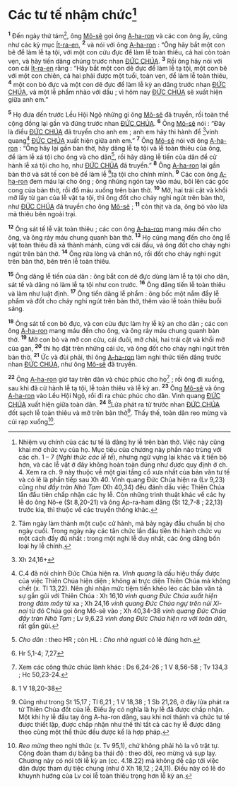 # Các tư tế nhậm chức[^1]
<sup><b>1</b></sup> Đến ngày thứ tám[^2], ông [Mô-sê]() gọi ông [A-ha-ron]() và các con ông ấy, cũng như các kỳ mục [Ít-ra-en](), <sup><b>2</b></sup> và nói với ông [A-ha-ron]() : “Ông hãy bắt một con bê để làm lễ tạ tội, với một con cừu đực để làm lễ toàn thiêu, cả hai còn toàn vẹn, và hãy tiến dâng chúng trước nhan [ĐỨC CHÚA](). <sup><b>3</b></sup> Rồi ông hãy nói với con cái [Ít-ra-en]() rằng : “Hãy bắt một con dê đực để làm lễ tạ tội, một con bê với một con chiên, cả hai phải được một tuổi, toàn vẹn, để làm lễ toàn thiêu, <sup><b>4</b></sup> một con bò đực và một con dê đực để làm lễ kỳ an dâng trước nhan [ĐỨC CHÚA](), và một lễ phẩm nhào với dầu ; vì hôm nay [ĐỨC CHÚA]() sẽ xuất hiện giữa anh em.”

<sup><b>5</b></sup> Họ đưa đến trước Lều Hội Ngộ những gì ông [Mô-sê]() đã truyền, rồi toàn thể cộng đồng lại gần và đứng trước nhan [ĐỨC CHÚA](). <sup><b>6</b></sup> Ông [Mô-sê]() nói : “Đây là điều [ĐỨC CHÚA]() đã truyền cho anh em ; anh em hãy thi hành để [^1*]vinh quang[^3] [ĐỨC CHÚA]() xuất hiện giữa anh em.” <sup><b>7</b></sup> Ông [Mô-sê]() nói với ông [A-ha-ron]() : “Ông hãy lại gần bàn thờ, hãy dâng lễ tạ tội và lễ toàn thiêu của ông, để làm lễ xá tội cho ông và cho dân[^4], rồi hãy dâng lễ tiến của dân để cử hành lễ xá tội cho họ, như [ĐỨC CHÚA]() đã truyền.” <sup><b>8</b></sup> Ông [A-ha-ron]() lại gần bàn thờ và sát tế con bê để làm lễ [^2*]tạ tội cho chính mình. <sup><b>9</b></sup> Các con ông [A-ha-ron]() đem máu lại cho ông ; ông nhúng ngón tay vào máu, bôi lên các góc cong của bàn thờ, rồi đổ máu xuống trên bàn thờ. <sup><b>10</b></sup> Mỡ, hai trái cật và khối mỡ lấy từ gan của lễ vật tạ tội, thì ông đốt cho cháy nghi ngút trên bàn thờ, như [ĐỨC CHÚA]() đã truyền cho ông [Mô-sê]() ; <sup><b>11</b></sup> còn thịt và da, ông bỏ vào lửa mà thiêu bên ngoài trại.

<sup><b>12</b></sup> Ông sát tế lễ vật toàn thiêu ; các con ông [A-ha-ron]() mang máu đến cho ông, và ông rảy máu chung quanh bàn thờ. <sup><b>13</b></sup> Họ cũng mang đến cho ông lễ vật toàn thiêu đã xả thành mảnh, cùng với cái đầu, và ông đốt cho cháy nghi ngút trên bàn thờ. <sup><b>14</b></sup> Ông rửa lòng và chân nó, rồi đốt cho cháy nghi ngút trên bàn thờ, bên trên lễ toàn thiêu.

<sup><b>15</b></sup> Ông dâng lễ tiến của dân : ông bắt con dê đực dùng làm lễ tạ tội cho dân, sát tế và dâng nó làm lễ tạ tội như con trước. <sup><b>16</b></sup> Ông dâng tiến lễ toàn thiêu và làm như luật định. <sup><b>17</b></sup> Ông tiến dâng lễ phẩm : ông bốc một nắm đầy lễ phẩm và đốt cho cháy nghi ngút trên bàn thờ, thêm vào lễ toàn thiêu buổi sáng.

<sup><b>18</b></sup> Ông sát tế con bò đực, và con cừu đực làm hy lễ kỳ an cho dân ; các con ông [A-ha-ron]() mang máu đến cho ông, và ông rảy máu chung quanh bàn thờ. <sup><b>19</b></sup> Mỡ con bò và mỡ con cừu, cái đuôi, mỡ chài, hai trái cật và khối mỡ của gan, <sup><b>20</b></sup> thì họ đặt trên những cái ức, và ông đốt cho cháy nghi ngút trên bàn thờ. <sup><b>21</b></sup> Ức và đùi phải, thì ông [A-ha-ron]() làm nghi thức tiến dâng trước nhan [ĐỨC CHÚA](), như ông [Mô-sê]() đã truyền.

<sup><b>22</b></sup> Ông [A-ha-ron]() giơ tay trên dân và chúc phúc cho họ[^5] ; rồi ông đi xuống, sau khi đã cử hành lễ tạ tội, lễ toàn thiêu và lễ kỳ an. <sup><b>23</b></sup> Ông [Mô-sê]() và ông [A-ha-ron]() vào Lều Hội Ngộ, rồi đi ra chúc phúc cho dân. Vinh quang [ĐỨC CHÚA]() xuất hiện giữa toàn dân. <sup><b>24</b></sup> [^3*]Lửa phát ra từ trước nhan [ĐỨC CHÚA]() đốt sạch lễ toàn thiêu và mỡ trên bàn thờ[^6]. Thấy thế, toàn dân reo mừng và cúi rạp xuống[^7].

[^1]: Nhiệm vụ chính của các tư tế là dâng hy lễ trên bàn thờ. Việc này cũng khai mở chức vụ của họ. Mục tiêu của chương này phần nào trùng với các ch. 1 – 7 (*Nghi thức các lễ tế*), nhưng ngữ vựng lại khác và ít tiến bộ hơn, và các lễ vật ở đây không hoàn toàn đúng như được quy định ở ch. 4. Xem ra ch. 9 này thuộc về một giai tầng cổ xưa nhất của bản văn tư tế và có lẽ là phần tiếp sau Xh 40. Vinh quang Đức Chúa hiện ra (Lv 9,23) cũng như *đầy tràn Nhà Tạm* (Xh 40,34) đều đánh dấu việc Thiên Chúa lần đầu tiên chấp nhận các hy lễ. Còn những trình thuật khác về các hy lễ do ông Nô-e (St 8,20-21) và ông Áp-ra-ham dâng (St 12,7-8 ; 22,13) trước kia, thì thuộc về các truyền thống khác.
[^2]: Tám ngày làm thành một cuộc cử hành, mà bảy ngày đầu chuẩn bị cho ngày cuối. Trong ngày này các tân chức lần đầu tiên thi hành chức vụ một cách đầy đủ nhất : trong một nghi lễ duy nhất, các ông dâng bốn loại hy lễ chính.
[^3]: C.4 đã nói chính Đức Chúa hiện ra. *Vinh quang* là dấu hiệu thấy được của việc Thiên Chúa hiện diện ; không ai trực diện Thiên Chúa mà không chết (x. Tl 13,22). Nên ghi nhận mức tiệm tiến khéo léo các bản văn tả sự gần gũi với Thiên Chúa : Xh 16,10 *vinh quang Đức Chúa xuất hiện trong đám mây* từ xa ; Xh 24,16 *vinh quang Đức Chúa ngự trên núi Xi-nai* từ đó Chúa gọi ông Mô-sê vào ; Xh 40,34-38 *vinh quang Đức Chúa đầy tràn Nhà Tạm* ; Lv 9,6.23 *vinh dang Đức Chúa hiện ra với toàn dân*, rất gần gũi.
[^4]: *Cho dân* : theo HR ; còn HL : *Cho nhà ngươi* có lẽ đúng hơn.
[^5]: Xem các công thức chúc lành khác : Ds 6,24-26 ; 1 V 8,56-58 ; Tv 134,3 ; Hc 50,23-24.
[^6]: Cũng như trong St 15,17 ; Tl 6,21 ; 1 V 18,38 ; 1 Sb 21,26, ở đây lửa phát ra từ Thiên Chúa đốt của lễ. Điều ấy có nghĩa là hy lễ đã được chấp nhận. Một khi hy lễ đầu tay ông A-ha-ron dâng, sau khi nơi thánh và chức tư tế được thiết lập, được chấp nhận như thế thì tất cả các hy lễ được dâng theo cùng một thể thức đều được kể là hợp pháp.
[^7]: *Reo mừng* theo nghi thức (x. Tv 95,1), chứ không phải hò la vô trật tự. Cộng đoàn tham dự bằng ba thái độ : theo dõi, reo mừng và sụp lạy. Chương này có nói tới lễ kỳ an (cc. 4.18.22) mà không đề cập tới việc dân được tham dự tiệc chung (như ở Xh 18,12 ; 24,11). Điều này có lẽ do khuynh hướng của Lv coi lễ toàn thiêu trọng hơn lễ kỳ an.
[^1*]: Xh 24,16+
[^2*]: Hr 5,1-4; 7,27
[^3*]: 1 V 18,20-38